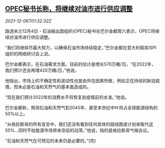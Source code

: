 <!--1638756063000-->
[OPEC秘书长称，将继续对油市进行供应调整](https://cn.reuters.com/article/opec-chief-oil-market-1206-idCNKBS2IL03N)
------

<div><i>2021-12-06T01:32:32Z</i></div><p>路透米兰12月4日 - 石油输出国组织(OPEC)秘书长巴尔金都周六表示，OPEC将继续对油市进行供应调整。</p><p>“我们将继续尽最大努力，以确保石油市场持续稳定，”巴尔金都在意大利智库ISPI组织的网络研讨会上说。</p><p>巴尔金都表示，在石油需求方面，目前的估计是增长570万桶/日。“在2022年，我们预计还会再增420万桶/日，”他说。</p><p>他指出，市场上的不确定性和波动性也是由外在因素所致，例如正在持续的新冠疫情，而未必是石油和天然气的基本面造成的。</p><p>“现在我们预计2022年的消费水平将恢复到疫情前的水准。”他说。</p><p>巴尔金都称，预测石油和天然气到2045年、甚至本世纪中叶将占全球能源结构的50%以上。</p><p>“从格拉斯哥的所有宣言中，我们还没有看到任何具体的路线图或计划来取代这50%...同时不给能源市场带来空前的动荡，”他说，指的是格拉斯哥气候会议。</p><p>“石油和天然气在可预见的未来仍是必要的。”(完)</p>
